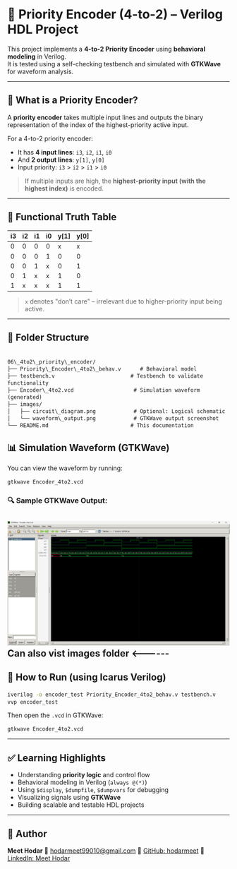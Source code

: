 
# 🔢 Priority Encoder (4-to-2) – Verilog HDL Project

This project implements a **4-to-2 Priority Encoder** using **behavioral modeling** in Verilog.  
It is tested using a self-checking testbench and simulated with **GTKWave** for waveform analysis.

---

## 📘 What is a Priority Encoder?

A **priority encoder** takes multiple input lines and outputs the binary representation of the index of the highest-priority active input.

For a 4-to-2 priority encoder:
- It has **4 input lines**: `i3`, `i2`, `i1`, `i0`
- And **2 output lines**: `y[1]`, `y[0]`
- Input priority: `i3` > `i2` > `i1` > `i0`

> If multiple inputs are high, the **highest-priority input (with the highest index)** is encoded.

---

## 🧠 Functional Truth Table

| i3 | i2 | i1 | i0 | y[1] | y[0] |
|----|----|----|----|------|------|
| 0  | 0  | 0  | 0  |  x   |  x   |
| 0  | 0  | 0  | 1  |  0   |  0   |
| 0  | 0  | 1  | x  |  0   |  1   |
| 0  | 1  | x  | x  |  1   |  0   |
| 1  | x  | x  | x  |  1   |  1   |

> `x` denotes "don’t care" – irrelevant due to higher-priority input being active.

---

## 📁 Folder Structure

```

06\_4to2\_priority\_encoder/
├── Priority\_Encoder\_4to2\_behav.v      # Behavioral model
├── testbench.v                        # Testbench to validate functionality
├── Encoder\_4to2.vcd                   # Simulation waveform (generated)
├── images/
│   ├── circuit\_diagram.png            # Optional: Logical schematic
│   └── waveform\_output.png            # GTKWave output screenshot
└── README.md                          # This documentation

````


## 📊 Simulation Waveform (GTKWave)

You can view the waveform by running:

```bash
gtkwave Encoder_4to2.vcd
```

### 🔍 Sample GTKWave Output:

![Waveform Output](https://github.com/CodeCommodoreMEET/hdl-learning/blob/main/basic_projects/09_4to2_Priority_Encoder/images/Waveform.png)
Can also vist images folder <------
---

## 🔗 How to Run (using Icarus Verilog)

```bash
iverilog -o encoder_test Priority_Encoder_4to2_behav.v testbench.v
vvp encoder_test
```

Then open the `.vcd` in GTKWave:

```bash
gtkwave Encoder_4to2.vcd
```

---

## ✅ Learning Highlights

* Understanding **priority logic** and control flow
* Behavioral modeling in Verilog (`always @(*)`)
* Using `$display`, `$dumpfile`, `$dumpvars` for debugging
* Visualizing signals using **GTKWave**
* Building scalable and testable HDL projects

---

## 📌 Author

**Meet Hodar**
📧 [hodarmeet99010@gmail.com](mailto:hodarmeet99010@gmail.com)
🔗 [GitHub: hodarmeet](https://github.com/hodarmeet)
🔗 [LinkedIn: Meet Hodar](https://www.linkedin.com/in/hodar-meet-2200b1284)

